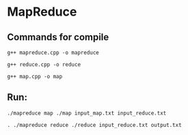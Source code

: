 # MapReduce



## Commands for compile 

``g++ mapreduce.cpp -o mapreduce``

``g++ reduce.cpp -o reduce``

``g++ map.cpp -o map``


## Run:
``./mapreduce map ./map input_map.txt input_reduce.txt ``


``. ./mapreduce reduce ./reduce input_reduce.txt output.txt``
